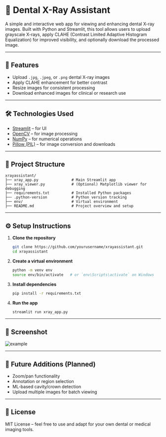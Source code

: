 

# 🦷 Dental X-Ray Assistant

A simple and interactive web app for viewing and enhancing dental X-ray images. Built with Python and Streamlit, this tool allows users to upload grayscale X-rays, apply CLAHE (Contrast Limited Adaptive Histogram Equalization) for improved visibility, and optionally download the processed image.

---

## 🚀 Features

- Upload `.jpg`, `.jpeg`, or `.png` dental X-ray images
- Apply CLAHE enhancement for better contrast
- Resize images for consistent processing
- Download enhanced images for clinical or research use

---

## 🛠️ Technologies Used

- [Streamlit](https://streamlit.io/) – for UI
- [OpenCV](https://opencv.org/) – for image processing
- [NumPy](https://numpy.org/) – for numerical operations
- [Pillow (PIL)](https://python-pillow.org/) – for image conversion and downloads

---

## 📂 Project Structure

```
xrayassistant/
├── xray_app.py               # Main Streamlit app
├── xray_viewer.py            # (Optional) Matplotlib viewer for debugging
├── requirements.txt          # Installed Python packages
├── .python-version           # Python version tracking
├── env/                      # Virtual environment
├── README.md                 # Project overview and setup
```

---

## ⚙️ Setup Instructions

1. **Clone the repository**
   ```bash
   git clone https://github.com/yourusername/xrayassistant.git
   cd xrayassistant
   ```

2. **Create a virtual environment**
   ```bash
   python -m venv env
   source env/bin/activate   # or `env\Scripts\activate` on Windows
   ```

3. **Install dependencies**
   ```bash
   pip install -r requirements.txt
   ```

4. **Run the app**
   ```bash
   streamlit run xray_app.py
   ```

---

## 📸 Screenshot

![example](assets/example_output.png)

---

## 🔬 Future Additions (Planned)
- Zoom/pan functionality
- Annotation or region selection
- ML-based cavity/crown detection
- Upload multiple images for batch viewing

---

## 📄 License

MIT License – feel free to use and adapt for your own dental or medical imaging tools.